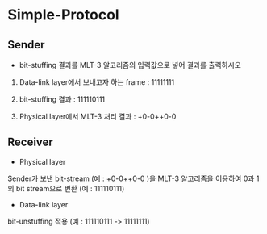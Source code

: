 # Simple-Protocol 

## Sender 

* bit-stuffing 결과를 MLT-3 알고리즘의 입력값으로 넣어 결과를 출력하시오

1) Data-link layer에서 보내고자 하는 frame  : 11111111

2) bit-stuffing 결과 : 111110111

3) Physical layer에서 MLT-3 처리 결과 :  +0-0++0-0



## Receiver 

* Physical layer

Sender가 보낸 bit-stream (예 : +0-0++0-0 )을 MLT-3 알고리즘을 이용하여 0과 1의 bit stream으로 변환 (예 : 111110111)

* Data-link layer

bit-unstuffing 적용 (예 : 111110111 -> 11111111)